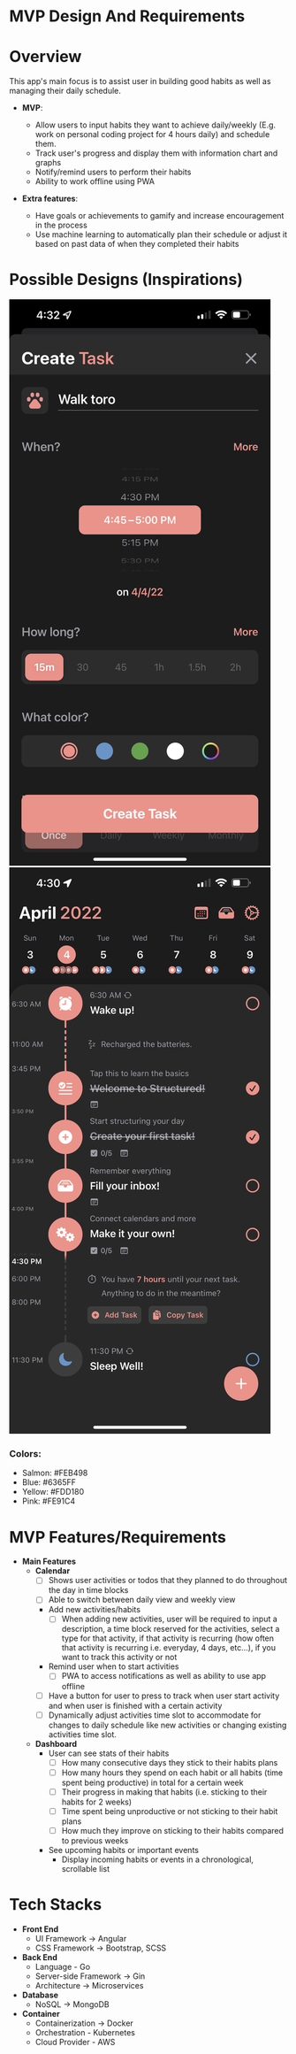 # MVP Design And Requirements

# Overview

This app's main focus is to assist user in building good habits as well as managing their daily schedule.
- **MVP**: 
    - Allow users to input habits they want to achieve daily/weekly (E.g. work on personal coding project for 4 hours daily) and schedule them. 
    - Track user's progress and display them with information chart and graphs
    - Notify/remind users to perform their habits
    - Ability to work offline using PWA

- **Extra features**:
    - Have goals or achievements to gamify and increase encouragement in the process
    - Use machine learning to automatically plan their schedule or adjust it based on past data of when they completed their habits

# Possible Designs (Inspirations)

![Planner page](ui/src/assets/img/Timeline.PNG)
![Form page](ui/src/assets/img/Form.PNG)

### Colors:

- Salmon: #FEB498
- Blue: #6365FF
- Yellow: #FDD180
- Pink: #FE91C4

# MVP Features/Requirements

- **Main Features**
    - **Calendar**
        - [ ] Shows user activities or todos that they planned to do throughout the day in time blocks
        - [ ] Able to switch between daily view and weekly view
        - Add new activities/habits
            - [ ] When adding new activities, user will be required to input a description, a time block reserved for the activities, select a type for that activity, if that activity is recurring (how often that activity is recurring i.e. everyday, 4 days, etc...), if you want to track this activity or not
        - Remind user when to start activities
            - [ ] PWA to access notifications as well as ability to use app offline
        - [ ] Have a button for user to press to track when user start activity and when user is finished with a certain activity
        - [ ] Dynamically adjust activities time slot to accommodate for changes to daily schedule like new activities or changing existing activities time slot.
    - **Dashboard**
        - User can see stats of their habits
            - [ ] How many consecutive days they stick to their habits plans
            - [ ] How many hours they spend on each habit or all habits (time spent being productive) in total for a certain week
            - [ ] Their progress in making that habits (i.e. sticking to their habits for 2 weeks)
            - [ ] Time spent being unproductive or not sticking to their habit plans
            - [ ] How much they improve on sticking to their habits compared to previous weeks
        - See upcoming habits or important events
            - Display incoming habits or events in a chronological, scrollable list 
        

# Tech Stacks

- **Front End**
    - UI Framework → Angular
    - CSS Framework → Bootstrap, SCSS
- **Back End**
    - Language - Go
    - Server-side Framework → Gin
    - Architecture → Microservices
- **Database**
    - NoSQL → MongoDB
- **Container**
    - Containerization → Docker
    - Orchestration - Kubernetes
    - Cloud Provider - AWS
